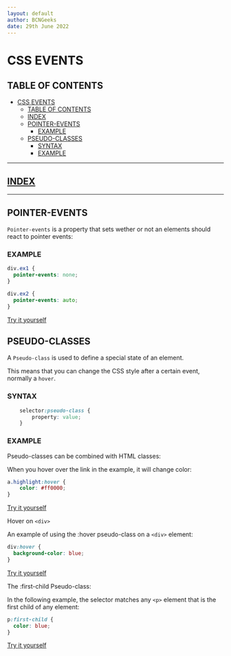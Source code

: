 ```yaml
---
layout: default
author: BCNGeeks
date: 29th June 2022
---
```


# CSS EVENTS

## TABLE OF CONTENTS

- [CSS EVENTS](#css-events)
  - [TABLE OF CONTENTS](#table-of-contents)
  - [INDEX](#index)
  - [POINTER-EVENTS](#pointer-events)
    - [EXAMPLE](#example)
  - [PSEUDO-CLASSES](#pseudo-classes)
    - [SYNTAX](#syntax)
    - [EXAMPLE](#example-1)

---

## [INDEX](./index.md)

---

## POINTER-EVENTS

`Pointer-events` is a property that sets wether or not an elements should react to pointer events:

### EXAMPLE

```CSS
div.ex1 {
  pointer-events: none;
}

div.ex2 {
  pointer-events: auto;
}
```

[Try it yourself](https://www.w3schools.com/cssref/tryit.asp?filename=trycss3_pointer-events)

## PSEUDO-CLASSES

A `Pseudo-class` is used to define a special state of an element.

This means that you can change the CSS style after a certain event, normally a `hover`.

### SYNTAX

```CSS
    selector:pseudo-class {
        property: value;
    }
```

### EXAMPLE

Pseudo-classes can be combined with HTML classes:

When you hover over the link in the example, it will change color:

```CSS
a.highlight:hover {
    color: #ff0000;
}
```

[Try it yourself](https://www.w3schools.com/css/tryit.asp?filename=trycss_pseudo-class)

Hover on `<div>`

An example of using the :hover pseudo-class on a `<div>` element:

```CSS
div:hover {
  background-color: blue;
}
```

[Try it yourself](https://www.w3schools.com/css/tryit.asp?filename=trycss_pseudo-class_hover_div)

The :first-child Pseudo-class:

In the following example, the selector matches any `<p>` element that is the first child of any element:

```CSS
p:first-child {
  color: blue;
}
```

[Try it yourself](https://www.w3schools.com/css/tryit.asp?filename=trycss_first-child1)
